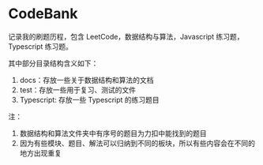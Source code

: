 # CodeBank

记录我的刷题历程，包含 LeetCode，数据结构与算法，Javascript 练习题，Typescript 练习题。

其中部分目录结构含义如下：

1. docs：存放一些关于数据结构和算法的文档
2. test：存放一些用于复习、测试的文件
3. Typescript: 存放一些 Typescript 的练习题目

注：

1. 数据结构和算法文件夹中有序号的题目为力扣中能找到的题目
2. 因为有些模块、题目、解法可以归纳到不同的板块，所以有些内容会在不同的地方出现重复
